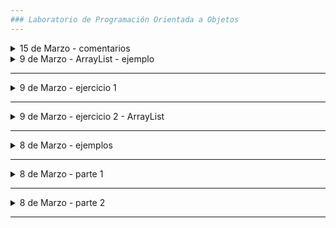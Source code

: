 ```yaml
---
### Laboratorio de Programación Orientada a Objetos
---
```


<details>

<summary> 15 de Marzo - comentarios </summary>
  
```java

  import java.util.ArrayList;

      public class Main {

        public static void main(String[] args) {

          /** comparación entre variables primitivas **/
          int a = 1;		
          float c = 1.54f;

          /** comparación entre clases: método "equals" **/
          String a = "hola";
          String b = "chau";
          boolean sonIguales = a.equals(b);
  
        }
      }
```  
</details>


<details>

<summary> 9 de Marzo -  ArrayList - ejemplo </summary>

```java

  import java.util.ArrayList;

      public class Main {

        public static void main(String[] args) {

          /** variables primitivas **/
          int a = 1;		
          float c = 1.54f;

          /** Clases envolventes **/
          Integer b = 1;
          Float d = 1.54f;


          /** ArrayList **/

          ArrayList<Integer> nums = new ArrayList<>();
          nums.add(1);
          nums.add(5);

          int a = nums.get(0);
          nums.remove(0);

          ArrayList<Persona> personas = new ArrayList<>();

          Persona p1 = new Persona();

          ArrayList<ArrayList<Integer>> matriz = new ArrayLis<>();

            /**
            documentación:
            https://docs.oracle.com/javase/8/docs/api/java/util/ArrayList.html
            **/

        }
      }
```
</details>

---

<details>

<summary> 9 de Marzo - ejercicio 1 </summary>
  
- Crear una clase llamada Producto. La misma deberá tener como atributos:
    - nombre
    - precio

  El atributo nombre deberá ser de tipo String y el atributo precio
  deberá ser de tipo float.

  El programa deberá proveerle al usuario las siguientes tareas:

* Registro de producto.
  Aquí se deberá pedir el nombre del producto y su precio.

* Importe parcial a pagar.
  - Aquí se deberá imprimir el importe a pagar por 
  los productos registrados hasta el momento.
  - Cuando se termine de mostrar el importe mencionado, 
  el programa deberá dar la opción de realizar
  un nuevo registro.

* Finalizar registro. 
  Aquí se deberá imprimir el importe total a pagar.
  - Cuando se termine de mostrar el importe mencionado, 
  el programa no deberá dar la opción de realizar 
  un nuevo registro.
  
</details>

---

<details>

  <summary> 9 de Marzo - ejercicio 2 - ArrayList </summary>
  
  - Crear un sistema ABM. Un sistema ABM es un sistema que permite ralizar 3 acciones principales:
  A -> alta -> ingreso de datos 
  B -> baja -> eliminaciòn de datos
  M -> modificaciòn -> modificación de datos

  - El ABM que realicen será un sistema que administre datos de personas.

  - Comentario: deberán utilizar la clase Persona que se pidió realizar la clase pasada.

  - Para ello, deberán:

1. Crear una clase que se llame "SistemaDeRegistroDePersonas". La misma deberá tener como
atriburo un arraylist que contenga objetos de la clase Personas. debe llamarse "personas".

2. El sistema deberá proveer 6 opciones que el usuario deberá elegir:

- Realizar el alta de una persona, es decir, registrar una persona. Crear un método que resuelva esta tarea.

- Realizar la baja de una persona, es decir, eliminar del registro a determinada persona. Crear otro método que resuelva esta tarea.
La eliminaciòn deberá hacerse segùn el nùmero de DNI. Crear otro método que resuelva esta tarea.

- Realizar alguna modificaciòn de algún/os dato/os una persona, es decir,brindar la opción
de modificar alguno de los atributos que tiene la persona. Crear otro método que resuelva esta tarea.

3. Tambièn le vamos a agregar funciones extra:

- Ver nombres de personas mayores de 18 años. Crear otro método que resuelva esta tarea.

- Ver lista de todas las personas registradas. Crear otro método que resuelva esta tarea.

4. También se deberá proveer la opción de Salir del sistema. 
El sistema deberá imprimir el mensaje "bye!"

</details>

----

<details>
    <summary> 8 de Marzo - ejemplos </summary>
    
- [Ejemplo Main.java](https://github.com/nadianoe/nadianoe.github.io/blob/master/labo/marzo2022/Main.java)

- [Ejemplo Persona.java](https://github.com/nadianoe/nadianoe.github.io/blob/master/labo/marzo2022/Persona.java)

- [Ejemplo IngresoDeDatos.java](https://github.com/nadianoe/nadianoe.github.io/blob/master/labo/marzo2022/IngresoDeDatos.java)

</details>

---

<details>
  <summary> 8 de Marzo - parte 1 </summary>
  
  1. Crear la clase Persona con los siguientes atributos:
  - nombre
  - edad
  - dni
  - telefono
  - dirección
    
  2. Declarar e implementar 3 tipos de constructores:
  - Uno por defecto.
  - Uno con parámetro string.
  - Otro con los 5 parámetros correspondientes a todos los atributos.
  - Declarar e implementar los getters y setters.

  3. Agregar métodos con los siguientes nombres:
  - esMayorDeEdad
  - sonLaMismaPersona
  - tienenLaMismaEdad
    
  
  - Dentro de la función main, crear 3 instancias distintasde la clase Persona. 
    A la primer instancia, cambiarle el valor de la edad por el doble de la misma.
    A la segunda instancia, cambiarle el valor del teléfono.
    Con respecto a la tercer instancia, imprimir por consola todos sus datos.
    
</details>

----

<details>
  <summary> 8 de Marzo - parte 2 </summary>
  
1. Crear una aplicación que pida al usuario ingresar los datos necesarios para crear un objeto de la clase Persona.
2. Crear la instancia de la clase Persona e imprimir cuáles fueron los datos ingresados utilizando "getters".
3. Ofrecerle al usuario la opción de cambiar uno de sus datos (el usuario deberá elegir), realizar el cambio utilizando
"setters" e imprimir nuevamente los datos del objeto creado.


</details>

  ------
  

